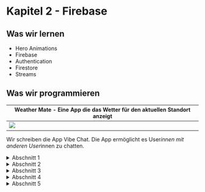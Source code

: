 # Kapitel 2 - Firebase
## Was wir lernen
* Hero Animations
* Firebase
* Authentication
* Firestore
* Streams

## Was wir programmieren

| Weather Mate - Eine App die das Wetter für den aktuellen Standort anzeigt |
|---------------------------------------------------------------------------|
| ![](weather_mate.png)                                               |


Wir schreiben die App Vibe Chat. 
Die App ermöglicht es User*innen mit anderen User*innen zu chatten.



<details>
<summary>Abschnitt 1</summary>

# Kaltstart

## Übung
Nutze die Flutter-Dokumentation und finde heraus, wie Named Routes funktionieren.
Lege dann die Routes in `main.dart` an.
Als `initialRoute` soll `WelcomeScreen` verwendet werden.

## static und const

"Static" ist ein Schlüsselwort in vielen Programmiersprachen, einschließlich Dart, das eine spezifische Variable oder Methode zu einer Klasse gehört und nicht zu einer Instanz dieser Klasse. Mit anderen Worten, static-Member (Variablen oder Methoden) sind Klassenmitglieder und nicht Objekt- oder Instanzmitglieder.

Schauen wir uns ein Beispiel an:

```dart
class MyClass {
  static int staticVar = 0;

  static void printStaticVar() {
    print('Der Wert von staticVar ist: $staticVar');
  }
}

void main() {
  MyClass.staticVar = 10;
  MyClass.printStaticVar();
}
```

In diesem Beispiel gehört `staticVar` und `printStaticVar` zur `MyClass` und nicht zu einer bestimmten Instanz von `MyClass`. Daher können wir direkt auf `staticVar` und `printStaticVar` zugreifen, ohne eine Instanz von `MyClass` zu erstellen.

Die Ausgabe dieses Programms wäre: "Der Wert von staticVar ist: 10"

"Static const" in Dart ist ein Begriff, der verwendet wird, um Konstanten auf Klassenebene zu deklarieren. Eine "static const" Variable ist eine Konstante, die auf Klassenebene und nicht auf Instanzebene definiert ist. Einmal definiert, kann ihr Wert nicht geändert werden.

Hier ist ein Beispiel:

```dart
class MyClass {
  static const int kConst = 10;
}

void main() {
  print(MyClass.kConst);
}
```

In diesem Beispiel ist `kConst` eine "static const"-Variable. Ihr Wert kann nach der Definition nicht mehr geändert werden. Wir können direkt auf `kConst` zugreifen, ohne eine Instanz von `kConst` zu erstellen.

Die Ausgabe dieses Programms wäre: "10"

## Übung
* Die Buttonst `Login`und `Register` in `WelcomeScreen` sollen mit der Route `LoginScreen` bzw. `RegisterScreen` verlinkt werden.

* Ändere auf beiden Screens die Hintergrundfarbe zu schwarz und repariere das Logo.


# Hero Animation

Hero-Animationen in Flutter bieten eine einfache und effektive Möglichkeit, Übergänge zwischen Bildschirmen (oder Routen, wie sie in Flutter genannt werden) zu gestalten. Sie werden oft verwendet, um ein fließendes, nahtloses Erlebnis zu schaffen, wenn ein Element von einem Bildschirm zum nächsten "fliegt".

Im Wesentlichen ermöglicht eine Hero-Animation, dass ein gemeinsames Element (das als "Hero-Widget" bezeichnet wird) zwischen zwei Bildschirmen in einer Art flüssiger Animation geteilt wird. Dies hilft dabei, Kontinuität zwischen verschiedenen Teilen der Benutzeroberfläche herzustellen.

Ein typisches Beispiel für eine Hero-Animation könnte das eines Bildes in einer Bildergalerie sein. Wenn ein Benutzer auf ein Bild in einer Liste tippt, kann das Bild sich vergrößern und zu einem vollständigen Bildschirm übergehen. Dabei bleibt die Kontinuität zwischen der Galerie und dem Vollbildmodus bestehen.

So erstellst du eine einfache Hero-Animation in Flutter:

```dart
// Screen 1
Hero(
  tag: 'myHero',
  child: Image.network('https://example.com/my-image.jpg'),
)

// Screen 2
Hero(
  tag: 'myHero',
  child: Image.network('https://example.com/my-image.jpg'),
)
```

In diesem Beispiel teilen die beiden Bildschirme ein gemeinsames Bild als Hero-Widget. Das `tag`-Argument ist ein eindeutiger Identifikator, der das Hero-Widget auf beiden Bildschirmen verbindet. Wenn du von Bildschirm 1 zu Bildschirm 2 navigierst, wird das Bild flüssig von seiner Position und Größe auf Bildschirm 1 zu seiner Position und Größe auf Bildschirm 2 animiert. 

Hinweis: Flutter kümmert sich um die Details der Animation, so dass du dich auf das Erstellen des Hero-Widgets konzentrieren kannst.


## Übung
Überarbeite die Logos auf den Screens `WelcomeScreen`, `LoginScreen` und `RegisterScreen` zu Hero-Animationen.

```dart
    Hero(tag: 'logo', child: Image.asset('assets/images/vibe_chat.png'))
```

## Custom Animation
Um benutzerdefinierte Animationen in Flutter zu erstellen, benötigst du in der Regel die folgenden Komponenten:

1. Ein `Ticker`: Ein Ticker in Flutter erzeugt jedes Frame eine Callback-Funktion, um das Update der Animation auszulösen. Es ist im Wesentlichen ein Timer, der jedes Mal tickt, wenn der Bildschirm ein neues Bild zeichnet (normalerweise 60 Mal pro Sekunde).

2. Ein `AnimationController`: Dies ist ein spezielles Objekt, das die Animation steuert. Du kannst es verwenden, um die Animation zu starten, zu stoppen oder umzukehren, oder um den Fortschritt der Animation zu kontrollieren.

3. Ein `Animation`-Objekt: Dieses repräsentiert den aktuellen Wert der Animation sowie seinen Status (z.B. ob sie vorwärts oder rückwärts läuft, oder ob sie beendet ist).

Schauen wir uns ein einfaches Beispiel an:

```dart
class MyAnimatedWidget extends StatefulWidget {
  @override
  _MyAnimatedWidgetState createState() => _MyAnimatedWidgetState();
}

class _MyAnimatedWidgetState extends State<MyAnimatedWidget> with SingleTickerProviderStateMixin {
  AnimationController _controller;
  Animation<double> _animation;

  @override
  void initState() {
    super.initState();

    _controller = AnimationController(
      duration: const Duration(seconds: 2),
      vsync: this,
    );

    _animation = Tween<double>(
      begin: 0,
      end: 1,
    ).animate(_controller)
      ..addListener(() {
        setState(() {
          // refresh state to update UI
        });
      });

    _controller.forward();
  }

  @override
  Widget build(BuildContext context) {
    return Opacity(
      opacity: _animation.value,
      child: FlutterLogo(size: 100),
    );
  }

  @override
  void dispose() {
    _controller.dispose();
    super.dispose();
  }
}
```

In diesem Beispiel erstellen wir eine einfache Fade-In-Animation mit einer Dauer von 2 Sekunden für das Flutter-Logo. 

Der `_controller` ist unser `AnimationController`, der die Dauer der Animation bestimmt. `vsync: this` wird verwendet, um sicherzustellen, dass die Animation nicht weiterläuft, wenn der Bildschirm nicht sichtbar ist.

Die `_animation` ist unser `Animation`-Objekt, das durch das Tween-Objekt erzeugt wird. Ein Tween interpoliert zwischen dem Anfangs- und Endwert (in unserem Fall zwischen 0 und 1 für die Opazität). Wir fügen auch einen Listener hinzu, der `setState` aufruft, um die Benutzeroberfläche bei jedem Animationstakt zu aktualisieren.

Schließlich rufen wir `_controller.forward()` auf, um die Animation zu starten. Die `build`-Methode verwendet den aktuellen Animationswert (`_animation.value`), um die Opazität des Flutter-Logos einzustellen.

Und schließlich, in der `dispose` Methode, räumen wir den `_controller` auf, um Ressourcen freizugeben, wenn das Widget nicht mehr benötigt wird.

---

### Animation in Welcome Screen

Wir bauen nun im WelcomeScreen eine Custom Animation ein.

```dart
class _WelcomeScreenState extends State<WelcomeScreen> with SingleTickerProviderStateMixin { // Add with SingleTickerProviderStateMixin

  late AnimationController controller;
  double logoHeight = 0.0;
  @override
  void initState() {
    // TODO: implement initState
    super.initState();
    controller = AnimationController(
      duration: Duration(seconds: 1),
      vsync: this,
    );

    // start animation
    controller.forward();

    // add listener
    controller.addListener(() {
      setState(() {
        logoHeight = controller.value * 200;
        print(controller.value);
      });
    });
  }
```

## Curved Animation

Mit der `CurvedAnimation`-Klasse kannst du die Geschwindigkeit einer Animation steuern. Du kannst eine `CurvedAnimation` erstellen, indem du sie mit einem `AnimationController` und einer Kurve (z.B. `Curves.easeIn`) initialisierst.
Doku: https://api.flutter.dev/flutter/animation/CurvedAnimation-class.html

```dart
final CurvedAnimation curve = CurvedAnimation(
  parent: controller,
  curve: Curves.easeIn,
);
```

```dart
late AnimationController controller;
  late Animation animation;
  double logoHeight = 0.0;
  @override
  void initState() {
    // TODO: implement initState
    super.initState();
    controller = AnimationController(
      duration: Duration(seconds: 1),
      vsync: this,
    );

    animation = CurvedAnimation(parent: controller, curve: Curves.decelerate);

    // start animation
    controller.forward();

    animation.addStatusListener((status) {
      if (status == AnimationStatus.completed) {
        controller.reverse(from: 1.0);
      } else if (status == AnimationStatus.dismissed) {
        controller.forward();
      }
    });

    // add listener
    controller.addListener(() {
      setState(() {
        logoHeight = animation.value * 200;
        print(animation.value);
      });
    });
  }


  @override
  void dispose() {
    // TODO: implement dispose
    super.dispose();
    controller.dispose();
  }

```

### Tweens

Ein Tween ist ein Objekt, das die Animation zwischen zwei Werten steuert. Es gibt verschiedene Tween-Klassen für verschiedene Datentypen, z.B. `Tween<double>`, `Tween<Color>`, `Tween<Offset>`, usw.

Doku: https://api.flutter.dev/flutter/animation/Tween-class.html

```dart
animation = ColorTween(begin: Colors.blueGrey, end: Colors.white).animate(controller);
```

In diesem gegebenen Codeausschnitt wird eine Farbübergangs-Animation in Flutter erstellt.

1. `ColorTween(begin: Colors.blueGrey, end: Colors.white)`: Hier wird eine Tween-Instanz erstellt. Ein Tween (kurz für in-between) definiert eine Reihe von Werten zwischen einem Anfangs- und einem Endwert. In diesem Fall handelt es sich um eine Farbänderung von `Colors.blueGrey` zu `Colors.white`.

2. `animate(controller)`: Die `animate()` Methode nimmt einen `AnimationController` (der hier als `controller` bezeichnet wird) und gibt ein `Animation`-Objekt zurück. Dieses `Animation`-Objekt repräsentiert den aktuellen Zustand der Animation (also seinen aktuellen Wert und Status). Der `AnimationController` definiert, wie die Animation abläuft (zum Beispiel seine Dauer oder ob sie vorwärts oder rückwärts abläuft).

Zusammengefasst wird also eine Animation erstellt, die eine Farbübergang von `Colors.blueGrey` zu `Colors.white` repräsentiert. Der genaue Verlauf dieser Animation wird durch den `controller` bestimmt.

Im allgemeinen Kontext könnte es dann so aussehen:

```dart
class _MyWidgetState extends State<MyWidget> with SingleTickerProviderStateMixin {
  AnimationController _controller;
  Animation _animation;

  @override
  void initState() {
    super.initState();
    _controller = AnimationController(
      duration: const Duration(seconds: 2),
      vsync: this,
    );

    _animation = ColorTween(
      begin: Colors.blueGrey,
      end: Colors.white,
    ).animate(_controller);

    _controller.forward();
  }

  // Andere Methoden...
}
```
In diesem Kontext würde `_controller` die Animation steuern und `_animation` den aktuellen Zustand der Animation repräsentieren. Die Animation würde von `Colors.blueGrey` zu `Colors.white` über eine Dauer von 2 Sekunden übergehen, sobald `_controller.forward()` aufgerufen wird.

``` dart
Animation curve = CurvedAnimation(parent: controller, curve: Curves.bounceIn);
    animation = ColorTween(begin: Colors.red, end: Colors.white).animate(curve as Animation<double>);
```
</details>

<details>
<summary>Abschnitt 2</summary>

# Mixin
Ein Mixin ist ein Weg, um Klassen aus mehreren Elternklassen zu erzeugen. Es ist eine Methode zur Wiederverwendung von Code in mehreren Klassenstrukturen.

In vielen objektorientierten Programmiersprachen können Klassen nur eine einzelne Superklasse erben. Mixins bieten eine Art "Mehrfachvererbung", indem sie es ermöglichen, dass Klassen Methoden und Variablen aus mehreren Quellen erben.

In Dart wird ein Mixin mit dem Schlüsselwort `mixin` anstelle von `class` erstellt. Ein Mixin kann dann mit dem `with` Schlüsselwort in eine Klasse eingefügt werden.

Doku: https://dart.dev/guides/language/language-tour#adding-features-to-a-class-mixins

Ein Beispiel für ein Mixin in Dart könnte folgendermaßen aussehen:

```dart
mixin JumpAbility {
  void jump() {
    print('Sprung!');
  }
}

class Frog {
  //...
}

class JumpingFrog extends Frog with JumpAbility {
  //...
}

void main() {
  final frog = JumpingFrog();
  frog.jump(); // Ausgabe: 'Sprung!'
}
```

In diesem Beispiel definiert das `JumpAbility` Mixin eine Methode namens `jump`. Die Klasse `JumpingFrog` erbt von `Frog` und fügt das `JumpAbility` Mixin hinzu, sodass `JumpingFrog`-Objekte die `jump` Methode aufrufen können.

Mixins sind hilfreich, um Code zu organisieren und zu teilen, der in vielen unterschiedlichen Klassen verwendet werden kann, und um die Wiederverwendung von Code zu fördern. Sie bieten eine flexible Alternative zur Vererbung und ermöglichen eine feinere Kontrolle über die Fähigkeiten und das Verhalten von Klassen.


## Prepackaged Animations

Auf pub.dev gibt es eine Reihe von Paketen, die vorgefertigte Animationen für Flutter anbieten. Eines davon ist
[Animated Text Kit](https://pub.dev/packages/animated_text_kit).

### Animated Text Kit

```bash
flutter pub add animated_text_kit
```

### Übung
* Tausche 'Vibe Chat' mit einem Animated Text Kit Widget aus.

* Erstelle Für die Login und Register Buttons ein Stateful Widget.

</details>

<details>
<summary>Abschnitt 3</summary>

# Firebase
Erstellen Sie ein Firebase-Projekt in der Firebase-Konsole: https://console.firebase.google.com/

Füge dann wie in der Dokumentation beschrieben Firebase zu Ihrem Flutter-Projekt hinzu: https://firebase.google.com/docs/flutter/setup?hl=en&platform=ios

https://github.com/google/play-services-plugins/issues/221

## Firebase Auth
Für unsere App benötigen wir Firebase Auth, um Benutzer zu authentifizieren. Dazu müssen wir Firebase Auth in unserem Projekt aktivieren und die Firebase Auth-Abhängigkeit in unserem `pubspec.yaml` hinzufügen.

Auf https://firebase.google.com/docs/flutter/setup?hl=de&platform=ios finden wir alle Firebase-Plugins, die wir in unserem Projekt verwenden können. 

Folgen wir dem Link zu Firebase Auth, finden wir die Anleitung, wie wir Firebase Auth in unserem Projekt aktivieren können:

```bash
flutter pub add firebase_auth
```

Aus der Dokumentation entnehmen wir auch folgende Zeilen:

```dart
Future<void> main() async {
    WidgetsFlutterBinding.ensureInitialized();
    await Firebase.initializeApp();
//...
}
```

Unsere main-Methode muss also asynchron sein und wir müssen Firebase initialisieren, bevor wir unsere App starten.
Mit der Zeile `WidgetsFlutterBinding.ensureInitialized();` stellen wir sicher, dass die Widgets initialisiert wurden, bevor wir Firebase initialisieren.
Das ist nötig, da Firebase auf die Widgets zugreift, um die Plattform zu erkennen.

https://firebase.flutter.dev/docs/auth/usage/

Um unsere Anbindung an Firebase zu testen, erstellen wir zunächst einen Test-User in unserem Firebase-Projekt.

![Nutzer anlegen](create_user.png)

## Vibe Chat - Login

### Curreent User State
In der Dokumentation finden wir unter https://firebase.google.com/docs/auth/flutter/start?authuser=0&hl=de#authstatechanges einen Listener, welcher für uns horcht, ob ein Nutzer eingeloggt ist oder nicht.

```dart
FirebaseAuth.instance
  .authStateChanges()
  .listen((User? user) {
    if (user == null) {
      print('User is currently signed out!');
    } else {
      print('User is signed in!');
    }
  });
```

Diesen Listener fügen wir in unserem LoginScreen unter initState() hinzu.

### Login User
Um einen Nutzer einzuloggen, benötigen wir die Email und das Passwort des Nutzers. 

Diese Daten übermitteln wir dann an Firebase, um den Nutzer einzuloggen.
Doku: https://firebase.google.com/docs/auth/flutter/password-auth?hl=de&authuser=0

```dart
try {
      final credential = await FirebaseAuth.instance.signInWithEmailAndPassword(
        email: emailAddress,
        password: password,
      );
      print(credential.user);
    } on FirebaseAuthException catch (e) {
      if (e.code == 'user-not-found') {
        print('No user found for that email.');
      } else if (e.code == 'wrong-password') {
        print('Wrong password provided for that user.');
      } else {
        print(e);
      }
    }
```

### Übung
* Sorge dafür, dass, sobald eine Nutzer*in eingeloggt ist, die App auf den ChatScreen navigiert.
* Tausche im ChatScreen den Text 'Chat' durch eine `Row` aus. Diese beinhaltet Den Text ' Vibe Chat' und davor soll eine HeroAnimation mit dem Logo von Vibe Chat stattfinden.
* Oben rechts im Chatscreen soll ein Logout-Button sein, der den Nutzer ausloggt und auf den LoginScreen navigiert.
* Erstelle die Nutzerregistrierung. Gehe dazu analog zum Login vor.  
_Tipp: Schau dir die Doku an: https://firebase.google.com/docs/auth/flutter/password-auth?hl=de&authuser=0_
* Sobald sich die Nutzer registriert haben, sollen sie automatisch eingeloggt werden und auf den ChatScreen navigiert werden.
* Stelle sicher, dass die Nutzer*in ausgeloggt ist, bevor Sie den RegisterScreen betritt.
* Überlege dir, wie die Logik von Login und Register ausgelagert werden kann.

</details>

<details>
<summary>Abschnitt 4</summary>

# Auf Daten warten
Während wir auf Daten warten, möchten wir dem Nutzer eine Ladeanimation anzeigen. Einen besonders einfachen Weg, bietet das Modul https://pub.dev/packages/modal_progress_hud_nsn

Wie installieren dieses und überarbeiten dann den RegisterScreen.

```bash
flutter pub add modal_progress_hud_nsn
```


```dart
showSpinner = false;

void setSpinner(bool value) {
    setState(() {
      showSpinner = value;
    });
  }

 @override
  Widget build(BuildContext context) {
    return Scaffold(
      backgroundColor: Colors.black,
      body: ModalProgressHUD(
        inAsyncCall: showSpinner,
        //...

        setSpinner(true);
        await authentication.register(emailAddress: emailAddress, password: password);
        setSpinner(false);

        //...
```

### Übung
Binde das HUD auch in den LoginScreen ein.

# Firestore
Firestore ist eine NoSQL-Datenbank, die von Firebase angeboten wird. Wir werden sie nutzen, um unsere Chatnachrichten zu speichern.

## Vorbereitung
Wir müssen Firestore in unserem Projekt aktivieren. Dazu gehen wir in die Firebase-Konsole und wählen dort Firestore aus.

Eine ausführliche Anleitung findest du hier: https://firebase.google.com/docs/firestore/quickstart?authuser=0&hl=de

Als nächstes müssen wir die Firestore-Abhängigkeiten in unserem Projekt hinzufügen.

```bash
flutter pub add cloud_firestore
```

In der Firebase-Console legen wir nun eine `messages`-Collection an, in der wir unsere Nachrichten speichern werden.

## Nachrichten speichern

Auf unserer Chat-Seite wollen wir die eingegebenen Nachrichten speichern. Dazu benötigen wir eine Referenz auf unsere `messages`-Collection.

```dart
  final FirebaseFirestore _firestore = FirebaseFirestore.instance;
  final TextEditingController _messageTextController = TextEditingController();

  String? messageText;

  void sendMessage() {
    _firestore.collection('messages').add({
      'text': messageText,
      'sender': authentication.getUsername(),
    });
    _messageTextController.text = '';
  }
```

## Nachrichten abrufen
Um Nachrichten abzurufen, benötigen wir eine StreamSubscription. Dieser hört auf Änderungen in unserer `messages`-Collection und gibt uns die Änderungen zurück.

Einen ersten Einblick könne wir uns mit folgender Anweisung verschaffen:

```dart
  void getMessages() {
    _firestore.collection('messages').get().then((QuerySnapshot snapshot) {
      snapshot.docs.forEach((DocumentSnapshot document) {
        print(document.data());
      });
    });
  }
```

Oder als Stream:

```dart
  void getMessages() async{
    await for (var snapshot in _firestore.collection('messages').snapshots()) {
      for (var message in snapshot.docs) {
        print(message.data());
      }
    }
  }
```

```dart
  StreamSubscription<QuerySnapshot>? _messageStreamSubscription;

  void getMessages() {
    _messageStreamSubscription = _firestore
        .collection('messages')
        .snapshots()
        .listen((QuerySnapshot snapshot) {
      snapshot.docs.forEach((DocumentSnapshot document) {
        print(document.data());
      });
    });
  }
```

## Nachrichten in einer Liste anzeigen
Wir wollen die Nachrichten in einer Liste anzeigen. 
Dafür nutzen wir einen StreamBuilder.

Ein StreamBuilder ist ein spezielles Widget in Flutter, das auf Daten von einem Stream reagiert und ein neues Widget rendert, wenn neue Daten verfügbar sind. Es ist besonders nützlich, wenn Sie asynchrone oder Echtzeitdaten in Ihrer App verarbeiten.

Die Hauptkomponenten eines StreamBuilders sind der `stream`, den er abhören soll, und die `builder`-Funktion, die beschreibt, wie das UI basierend auf den neuesten verfügbaren Daten aktualisiert werden soll. 

Im Allgemeinen sieht ein StreamBuilder in Dart/Flutter wie folgt aus:

```dart
StreamBuilder(
  stream: myStream, // Der Stream, den wir abhören
  builder: (BuildContext context, AsyncSnapshot snapshot) {
    if (snapshot.hasError) {
      return Text('Error: ${snapshot.error}');
    }
    switch (snapshot.connectionState) {
      case ConnectionState.waiting:
        return CircularProgressIndicator(); // Ladeanzeige, wenn auf Daten gewartet wird
      default:
        if (snapshot.hasData) 
          return Text('Data: ${snapshot.data}'); // Rendert ein Text-Widget mit den Daten, wenn sie verfügbar sind
        else
          return Text('No data'); // Rendert ein Text-Widget, wenn keine Daten verfügbar sind
    }
  },
)
```

In diesem Beispiel wird ein StreamBuilder verwendet, der einen gegebenen Stream `myStream` abhört. Jedes Mal, wenn neue Daten vom Stream kommen, wird die `builder`-Funktion aufgerufen, die ein neues Widget basierend auf den aktuellen Daten rendert. Wenn noch auf Daten gewartet wird, wird ein `CircularProgressIndicator` gerendert. Sobald Daten verfügbar sind, wird ein Text-Widget mit den Daten gerendert.

Der `AsyncSnapshot`-Parameter in der `builder`-Funktion enthält Informationen über den aktuellen Zustand des Streams, einschließlich der aktuellen Daten, des Verbindungsstatus und ob ein Fehler aufgetreten ist.

Konkrete Implementierung:
```dart
StreamBuilder(
    stream: _firestore.collection('messages').snapshots(),
    builder: (context, snapshot) {
    if (snapshot.hasData) {
        final messages = snapshot.data!.docs;
        List<Text> messageWidgets = [];
        for (var message in messages) {
        final messageText = message.get('text');
        final messageSender = message.get('sender');
        final messageWidget = Text('$messageText von $messageSender');
        messageWidgets.add(messageWidget);
        }
        return Column(
        children: messageWidgets,
        );
    } else {
        return Center(
        child: CircularProgressIndicator(),
        );
    }
    },
),
```

### ListView
Wir wollen die Nachrichten in einer ListView anzeigen. Dazu müssen wir die `Column` durch eine `ListView` ersetzen.

```dart
return Expanded(
child: ListView(
    padding: EdgeInsets.symmetric(horizontal: 10.0, vertical: 20.0),
    children: messageBubbles,
),
);
//...

class MessageBubble extends StatelessWidget {
  final sender;
  final text;

  const MessageBubble({super.key, this.sender, this.text});

  @override
  Widget build(BuildContext context) {
    return Padding(
      padding: const EdgeInsets.all(10.0),
      child: Column(
        crossAxisAlignment: CrossAxisAlignment.end,
        children: [
          Padding(
            padding: const EdgeInsets.only(bottom: 5.0),
            child: Text(sender, style: TextStyle(fontSize: 12.0, color: Colors.white54)),
          ),
          Material(
            elevation: 5.0,
            borderRadius: BorderRadius.circular(30.0),
            color: Colors.lightBlueAccent,
            child: Padding(
              padding: const EdgeInsets.symmetric(vertical: 10.0, horizontal: 20.0),
              child: Text(
                text,
                style: TextStyle(color: Colors.white, fontSize: 15.0),
              ),
            ),
          ),
        ],
      ),
    );
  }
}

```

### Übung 
* Lagere MessageBubble in eine eigene Datei aus.
* Erstelle für den  StreamBuilder eine eigene Methode.
* Erweitere MessageBubble `isMe`.
  * Wenn die Nachricht von mir ist, soll sie rechts angezeigt werden, sonst links.
  * Wenn die Nachricht von mir ist, soll sie blau sein, sonst dunkel grau.

## Nachrichten sortieren
Um die Nachrichten in der richtigen Reihenfolge anzuzeigen, müssen wir sie sortieren. Dazu fügen wir ein `orderBy` hinzu.

```dart
StreamBuilder(
    stream: _firestore.collection('messages').orderBy('timestamp').snapshots(),
    builder: (context, snapshot) {
    //...
    },
),
```

Wie wir hier sehen, müssen wir unsere Nachrichten um ein `timestamp`-Feld erweitern. Dieses Feld wird mit dem aktuellen Zeitstempel befüllt, wenn eine Nachricht gesendet wird.

```dart
void sendMessage() async {
    await _firestore.collection('messages').add({
      'text': messageText,
      'sender': loggedInUser.email,
      'timestamp': FieldValue.serverTimestamp(),
    });
  }
```
</details>

<details>
<summary>Abschnitt 5</summary>

# Firestore Security Rules
Cloud Firestore Security Rules bieten eine leistungsstarke und flexible Möglichkeit, die Zugriffsberechtigungen zu Ihrer Cloud Firestore-Datenbank zu steuern. Mit diesen Regeln können Sie bestimmten Benutzern oder Rollen den Zugriff auf Daten erlauben oder verweigern und sogar den Zugriff auf bestimmte Dokumente, Sammlungen oder Felder basierend auf den Eigenschaften des angefragten Dokuments beschränken.

Ein Regelwerk in Firestore besteht aus einer Reihe von Regeln, die entweder "allow" (erlauben) oder "deny" (ablehnen) verwenden, um den Zugriff auf Daten zu kontrollieren. Jede Regel kann Bedingungen enthalten, die erfüllt sein müssen, damit der Zugriff gewährt oder verweigert wird.

Ein einfaches Beispiel für ein Regelwerk könnte folgendermaßen aussehen:

```plaintext
rules_version = '2';
service cloud.firestore {
  match /databases/{database}/documents {
    match /{document=**} {
      allow read, write: if request.auth.uid != null;
    }
  }
}
```

In diesem Beispiel erlaubt das Regelwerk Lese- und Schreibzugriffe auf alle Dokumente in der Datenbank, aber nur, wenn der Anfragende authentifiziert ist (d.h., die `request.auth.uid` ist nicht null).

Es ist wichtig zu beachten, dass Firestore Security Rules keine SQL-Abfragen sind. Sie arbeiten auf der Ebene einzelner Dokumente und nicht auf der Ebene von Datensätzen oder Abfrageergebnissen. Das bedeutet, dass jede Regel unabhängig von den anderen auf jedes angefragte Dokument angewendet wird.

Es gibt viele andere Funktionen und Möglichkeiten in Firestore Security Rules, einschließlich der Möglichkeit, Regeln auf bestimmte Dokumentpfade anzuwenden, Bedingungen basierend auf den Eigenschaften des angefragten oder vorhandenen Dokuments zu überprüfen, und sogar Funktionen zur Validierung von Daten.

Es ist auch wichtig zu beachten, dass die Standardregeln, die mit jeder neuen Firestore-Datenbank geliefert werden, den Zugriff auf alle Daten verweigern, bis Sie explizit Regeln hinzufügen, die den Zugriff erlauben. Daher ist es wichtig, Ihre Regeln sorgfältig zu planen und zu testen, um sicherzustellen, dass sie den beabsichtigten Zugriff gewähren und alle nicht beabsichtigten Zugriffe verweigern.

</details>